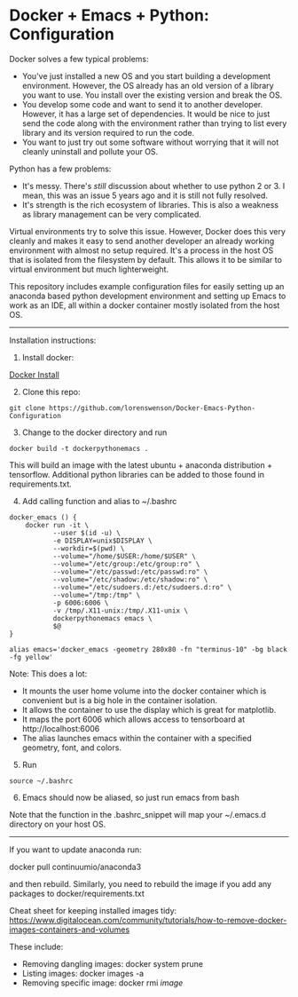 # Docker + Emacs + Python: Configuration

Docker solves a few typical problems:

* You've just installed a new OS and you start building a development environment.  However, the OS already has an old version of a library you want to use.  You install over the existing version and break the OS.  
* You develop some code and want to send it to another developer.  However, it has a large set of dependencies.  It would be nice to just send the code along with the environment rather than trying to list every library and its version required to run the code.
* You want to just try out some software without worrying that it will not cleanly uninstall and pollute your OS.

Python has a few problems:

* It's messy.  There's *still* discussion about whether to use python 2 or 3.  I mean, this was an issue 5 years ago and it is still not fully resolved.
* It's strength is the rich ecosystem of libraries.  This is also a weakness as library management can be very complicated.

Virtual environments try to solve this issue.  However, Docker does this very cleanly and makes it easy to send another developer an already working environment with almost no setup required.  It's a process in the host OS that is isolated from the filesystem by default.  This allows it to be similar to virtual environment but much lighterweight.

This repository includes example configuration files for easily setting up an anaconda based python development environment and setting up Emacs to work as an IDE, all within a docker container mostly isolated from the host OS.

-----

Installation instructions:

1) Install docker: 

[Docker Install](https://docs.docker.com/install/linux/docker-ce/ubuntu/)

2) Clone this repo:

`git clone https://github.com/lorenswenson/Docker-Emacs-Python-Configuration`

3) Change to the docker directory and run

`docker build -t dockerpythonemacs .`

This will build an image with the latest ubuntu + anaconda distribution + tensorflow.
Additional python libraries can be added to those found in requirements.txt.

4) Add calling function and alias to ~/.bashrc

```
docker_emacs () {
    docker run -it \
           --user $(id -u) \
           -e DISPLAY=unix$DISPLAY \
           --workdir=$(pwd) \
           --volume="/home/$USER:/home/$USER" \
           --volume="/etc/group:/etc/group:ro" \
           --volume="/etc/passwd:/etc/passwd:ro" \
           --volume="/etc/shadow:/etc/shadow:ro" \
           --volume="/etc/sudoers.d:/etc/sudoers.d:ro" \
           --volume="/tmp:/tmp" \
           -p 6006:6006 \
           -v /tmp/.X11-unix:/tmp/.X11-unix \
           dockerpythonemacs emacs \
           $@
}

alias emacs='docker_emacs -geometry 280x80 -fn "terminus-10" -bg black -fg yellow'
```

Note: This does a lot:
* It mounts the user home volume into the docker container which is convenient but is a big hole in the container isolation.
* It allows the container to use the display which is great for matplotlib.
* It maps the port 6006 which allows access to tensorboard at http://localhost:6006
* The alias launches emacs within the container with a specified geometry, font, and colors.

5) Run

`source ~/.bashrc`

6) Emacs should now be aliased, so just run emacs from bash

Note that the function in the .bashrc_snippet will map your ~/.emacs.d directory on your host OS.


-----

If you want to update anaconda run:

docker pull continuumio/anaconda3

and then rebuild.  Similarly, you need to rebuild the image if you add any packages to docker/requirements.txt

Cheat sheet for keeping installed images tidy: https://www.digitalocean.com/community/tutorials/how-to-remove-docker-images-containers-and-volumes

These include:

* Removing dangling images: docker system prune
* Listing images:           docker images -a
* Removing specific image:  docker rmi *image*



